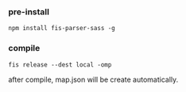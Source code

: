 ### pre-install

```shell
npm install fis-parser-sass -g
```

### compile

```shell
fis release --dest local -omp
```

after compile, map.json will be create automatically.
